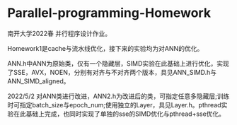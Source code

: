 # Parallel-programming-Homework
南开大学2022春 并行程序设计作业。

Homework1是cache与流水线优化，接下来的实验均为对ANN的优化。

ANN.h中ANN为原始类，仅有一个隐藏层，SIMD实验在此基础上进行优化，实现了SSE，AVX，NOEN，分别有对齐与不对齐两个版本，具见ANN_SIMD.h与ANN_SIMD_aligned。

2022/5/2 对ANN类进行改进，ANN2.h为改进后的类，可指定任意多隐藏层;训练时可指定batch_size与epoch_num;使用独立的Layer，具见Layer.h。pthread实验在此基础上完成，也同时实现了单独的sse的SIMD优化与pthread+sse优化。
